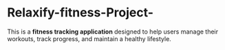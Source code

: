 # Relaxify-fitness-Project-
This is a **fitness tracking application** designed to help users manage their workouts, track progress, and maintain a healthy lifestyle.
